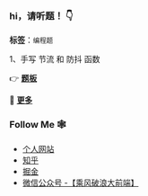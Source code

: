 <!--
**szjxxy/szjxxy** is a ✨ _special_ ✨ repository because its `README.md` (this file) appears on your GitHub profile.

Here are some ideas to get you started:

- 🔭 I’m currently working on ...
- 🌱 I’m currently learning ...
- 👯 I’m looking to collaborate on ...
- 🤔 I’m looking for help with ...
- 💬 Ask me about ...
- 📫 How to reach me: ...
- 😄 Pronouns: ...
- ⚡ Fun fact: ...
-->

### hi，请听题！ 👇

**标签**：`编程题`

1、手写 节流 和 防抖 函数

 👉   **[题板](https://github.com/szjxxy/fe-happy-interview/issues/5)**

🚀    **[更多](https://github.com/szjxxy/fe-happy-interview/issues)**
### Follow Me 🕸

- [个人网站](http://fe.teachclass.cn/)
- [知乎](http://fe.teachclass.cn/)
- [掘金](http://fe.teachclass.cn/)
- [微信公众号 -【乘风破浪大前端】](http://fe.teachclass.cn/)
